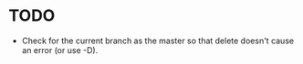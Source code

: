 TODO
=========

  * Check for the current branch as the master so that delete doesn't cause an error (or use -D).
